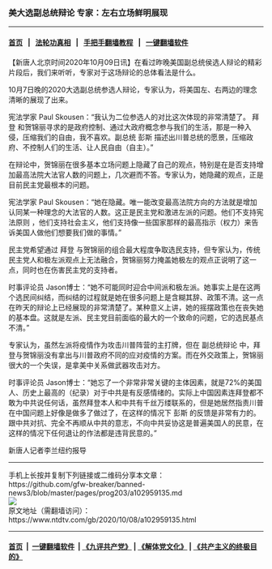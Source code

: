 ### 美大选副总统辩论 专家：左右立场鲜明展现
------------------------

#### [首页](https://github.com/gfw-breaker/banned-news3/blob/master/README.md) &nbsp;&nbsp;|&nbsp;&nbsp; [法轮功真相](https://github.com/begood0513/basic/blob/master/README.md)  &nbsp;&nbsp;|&nbsp;&nbsp; [手把手翻墙教程](https://github.com/gfw-breaker/guides/wiki)  &nbsp;&nbsp;|&nbsp;&nbsp; [一键翻墙软件](https://github.com/gfw-breaker/nogfw/blob/master/README.md)  



<div><div class="post_content" itemprop="articleBody">
 <p>
  【新唐人北京时间2020年10月09日讯】在看过昨晚美国副总统侯选人辩论的精彩片段后，我们来听听，专家对于这场辩论的总体看法是什么。
 </p>
 <p>
  10月7日晚的2020大选副总统参选人辩论，专家认为，将美国左、右两边的理念清晰的展现了出来。
 </p>
 <p>
  宪法学家 Paul Skousen：“我认为二位参选人的对比这次体现的非常清楚了。
  <ok href="https://www.ntdtv.com/gb/拜登.htm">
   拜登
  </ok>
  和贺锦丽寻求的是政府控制、通过大政府概念参与我们的生活，那是一种入侵，压缩我们的自由，我不喜欢。副总统
  <ok href="https://www.ntdtv.com/gb/彭斯.htm">
   彭斯
  </ok>
  描述出川普总统的愿景，压缩政府、不控制人们的生活、让人民自由（自主）。”
 </p>
 <p>
  在辩论中，贺锦丽在很多基本立场问题上隐藏了自己的观点，特别是在是否支持增加最高法院大法官人数的问题上，几次避而不答。专家认为，她隐藏的观点，正是目前民主党最根本的问题。
 </p>
 <p>
  宪法学家 Paul Skousen：“她在隐藏。唯一能改变最高法院方向的方法就是增加认同某一种理念的大法官的人数。这正是民主党和激进左派的问题。他们不支持宪法原则 ，他们支持社会主义，他们支持像一些国家那样的最高指示（权力）来告诉美国人做他们想要我们做的事情。”
 </p>
 <p>
  民主党希望通过
  <ok href="https://www.ntdtv.com/gb/拜登.htm">
   拜登
  </ok>
  与贺锦丽的组合最大程度争取选民支持，但专家认为，传统民主党人和极左派观点上无法融合，贺锦丽努力掩盖她极左的观点正说明了这一点，同时也在伤害民主党的支持者。
 </p>
 <p>
  时事评论员 Jason博士：“她不可能同时迎合中间派和极左派。她事实上是在这两个选民间纠结，而纠结的过程就是她在很多问题上是含糊其辞、政策不清。这一点在昨天的辩论上已经展现的非常清楚了。某种意义上讲，她的摇摆政策也在丧失她的基本盘。这就是左派、民主党目前面临的最大的一个致命的问题，它的选民基点不清。”
 </p>
 <p>
  专家认为，虽然左派将疫情作为攻击川普阵营的主打牌，但在
  <ok href="https://www.ntdtv.com/gb/副总统辩论.htm">
   副总统辩论
  </ok>
  中，拜登与贺锦丽没有拿出与川普政府不同的应对疫情的方案。而在外交政策上，贺锦丽很大的一个失误，是拿美中关系做武器攻击对方。
 </p>
 <p>
  时事评论员 Jason博士：“她忘了一个非常非常关键的主体因素，就是72%的美国人、历史上最高的（纪录）对于中共是有反感情绪的。实际上中国因素连拜登都不敢为中共说任何话，虽然拜登本人和中共有千丝万缕联系的，但是她居然指责川普在中国问题上好像是做多了做过了，在这样的情况下
  <ok href="https://www.ntdtv.com/gb/彭斯.htm">
   彭斯
  </ok>
  的反馈是非常有力的。跟中共对抗、完全不再顺从中共的意志，不向中共妥协这是普遍美国人的民意，在这样的情况下任何退让的作法都是违背民意的。”
 </p>
 <p>
  新唐人记者李兰纽约报导
 </p>
 <div class="single_ad">
 </div>
</div>
</div>
<hr/>
手机上长按并复制下列链接或二维码分享本文章：<br/>
https://github.com/gfw-breaker/banned-news3/blob/master/pages/prog203/a102959135.md <br/>
<a href='https://github.com/gfw-breaker/banned-news3/blob/master/pages/prog203/a102959135.md'><img src='https://github.com/gfw-breaker/banned-news3/blob/master/pages/prog203/a102959135.md.png'/></a> <br/>
原文地址（需翻墙访问）：https://www.ntdtv.com/gb/2020/10/08/a102959135.html


------------------------
#### [首页](https://github.com/gfw-breaker/banned-news3/blob/master/README.md) &nbsp;|&nbsp; [一键翻墙软件](https://github.com/gfw-breaker/nogfw/blob/master/README.md) &nbsp;| [《九评共产党》](https://github.com/gfw-breaker/9ping.md/blob/master/README.md#九评之一评共产党是什么) | [《解体党文化》](https://github.com/gfw-breaker/jtdwh.md/blob/master/README.md) | [《共产主义的终极目的》](https://github.com/gfw-breaker/gczydzjmd.md/blob/master/README.md)


<img src='http://gfw-breaker.win/banned-news3/pages/prog203/a102959135.md' width='0px' height='0px'/>